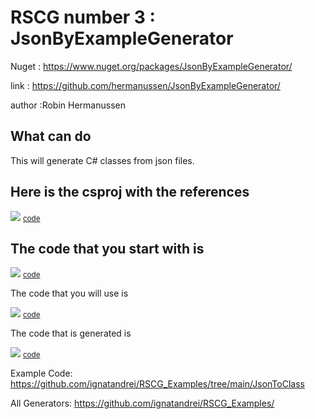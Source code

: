 
# RSCG number 3 : JsonByExampleGenerator

Nuget :
    https://www.nuget.org/packages/JsonByExampleGenerator/


link : https://github.com/hermanussen/JsonByExampleGenerator/ 


author :Robin Hermanussen


## What can do

This will generate C# classes from json files.

## Here is the csproj with the references

<img src='http://ignatandrei.github.io/RSCG_Examples/images/JsonByExampleGenerator/The.csproj.png' />
<small>
<a href='http://ignatandrei.github.io/RSCG_Examples/images/JsonByExampleGenerator/The.csproj' target='_blank'>code</a>
</small>


## The code that you start with is 


<img src='http://ignatandrei.github.io/RSCG_Examples/images/JsonByExampleGenerator/ExistingCode.cs.png' />
<small>
<a href='http://ignatandrei.github.io/RSCG_Examples/images/JsonByExampleGenerator/ExistingCode.cs' target='_blank'>code</a>
</small>

The code that you will use is

<img src='http://ignatandrei.github.io/RSCG_Examples/images/JsonByExampleGenerator/Usage.cs.png' />
<small>
<a href='http://ignatandrei.github.io/RSCG_Examples/images/JsonByExampleGenerator/Usage.cs' target='_blank'>code</a>
</small>



The code that is generated is

<img src='http://ignatandrei.github.io/RSCG_Examples/images/JsonByExampleGenerator/GeneratedCode.cs.png' />
<small>
<a href='http://ignatandrei.github.io/RSCG_Examples/images/JsonByExampleGenerator/GeneratedCode.cs' target='_blank'>code</a>
</small>


Example Code: <a href="https://github.com/ignatandrei/RSCG_Examples/tree/main/JsonToClass" rel="noopener" target="_blank">https://github.com/ignatandrei/RSCG_Examples/tree/main/JsonToClass</a>

All Generators: <a href="https://github.com/ignatandrei/RSCG_Examples/">https://github.com/ignatandrei/RSCG_Examples/</a>

